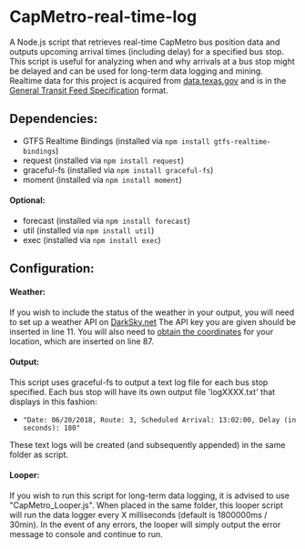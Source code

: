 # CapMetro-real-time-log
A Node.js script that retrieves real-time CapMetro bus position data and outputs upcoming arrival times (including delay) for a specified bus stop. This script is useful for analyzing when and why arrivals at a bus stop might be delayed and can be used for long-term data logging and mining. Realtime data for this project is acquired from [data.texas.gov](https://data.texas.gov/Transportation/CMTA-Trip-Updates-PB-File/rmk2-acnw) and is in the [General Transit Feed Specification](https://developers.google.com/transit/gtfs-realtime/) format.

## Dependencies:
- GTFS Realtime Bindings (installed via `npm install gtfs-realtime-bindings`)
- request (installed via `npm install request`)
- graceful-fs (installed via `npm install graceful-fs`)
- moment (installed via `npm install moment`)
#### Optional:
- forecast (installed via `npm install forecast`)
- util (installed via `npm install util`)
- exec (installed via `npm install exec`)

## Configuration:

#### Weather: 

If you wish to include the status of the weather in your output, you will need to set up a weather API on [DarkSky.net](https://darksky.net/dev) The API key you are given should be inserted in line 11. You will also need to [obtain the coordinates](https://www.maps.ie/coordinates.html) for your location, which are inserted on line 87.

#### Output:

This script uses graceful-fs to output a text log file for each bus stop specified. Each bus stop will have its own output file 'logXXXX.txt' that displays in this fashion:

- `"Date: 06/20/2018, Route: 3, Scheduled Arrival: 13:02:00, Delay (in seconds): 180"`

These text logs will be created (and subsequently appended) in the same folder as script. 

#### Looper:

If you wish to run this script for long-term data logging, it is advised to use "CapMetro_Looper.js". When placed in the same folder, this looper script will run the data logger every X milliseconds (default is 1800000ms / 30min). In the event of any errors, the looper will simply output the error message to console and continue to run. 
